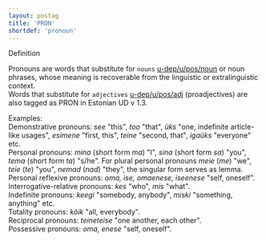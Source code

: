 ```yaml
---
layout: postag
title: 'PRON'
shortdef: 'pronoun'
---
```

Definition


Pronouns are words that substitute for <code>nouns</code> [u-dep/u/pos/noun]() or noun phrases, whose meaning is recoverable from the linguistic or extralinguistic context.<br/>
Words that substitute for <code>adjectives</code> [u-dep/u/pos/adj]() (proadjectives) are also tagged as PRON in Estonian UD v 1.3.


Examples:<br/>
Demonstrative pronouns: <i>see</i> "this", <i>too</i> "that", <i>üks</i> "one, indefinite article-like usages", <i>esimene</i> "first, this", <i>teine</i> "second, that", <i>igaüks</i> "everyone" etc.<br/>
Personal pronouns: <i>mina</i> (short form <i>ma</i>) "I", <i>sina</i> (short form <i>sa</i>) "you", <i>tema</i> (short form <i>ta</i>) "s/he". For plural personal pronouns <i>meie</i> (<i>me</i>) "we", <i>teie</i> (<i>te</i>) "you", <i>nemad</i> (<i>nad</i>) "they", the singular form serves as lemma.<br/>
Personal reflexive pronouns: <i>oma, ise, omaenese, iseenese</i> "self, oneself".<br/>
Interrogative-relative pronouns: <i>kes</i> "who", <i>mis</i> "what".<br/>
Indefinite pronouns: <i>keegi</i> "somebody, anybody", <i>miski</i> "something, anything" etc.<br/>
Totality pronouns: <i>kõik</i> "all, everybody".<br/>
Reciprocal pronouns: <i>teineteise</i> "one another, each other".<br/>
Possessive pronouns: <i>oma, enese</i> "self, oneself".<br/>
<!-- Interlanguage links updated St lis 3 20:58:12 CET 2021 -->
